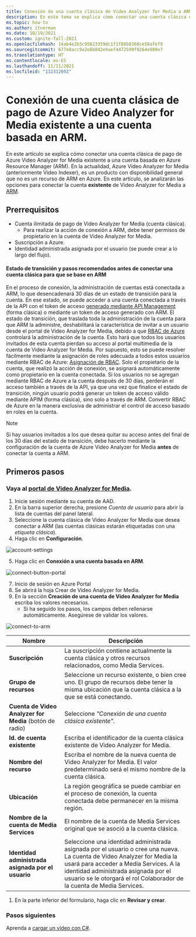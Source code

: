 ```yaml
---
title: Conexión de una cuenta clásica de Video Analyzer for Media a ARM
description: En este tema se explica cómo conectar una cuenta clásica de pago de Azure Video Analyzer for Media existente a una cuenta basada en ARM.
ms.topic: how-to
ms.author: itnorman
ms.date: 10/19/2021
ms.custom: ignite-fall-2021
ms.openlocfilehash: 14ab4e2b3c95823359dc1f1f88b8368ce58afef9
ms.sourcegitcommit: 677e8acc9a2e8b842e4aef4472599f9264e989e7
ms.translationtype: HT
ms.contentlocale: es-ES
ms.lasthandoff: 11/11/2021
ms.locfileid: "132312602"
---
```

# <a name="connect-an-existing-classic-paid-video-analyzer-for-media-account-to-arm-based-account"></a>Conexión de una cuenta clásica de pago de Azure Video Analyzer for Media existente a una cuenta basada en ARM.  

En este artículo se explica cómo conectar una cuenta clásica de pago de Azure Video Analyzer for Media existente a una cuenta basada en Azure Resource Manager (ARM).
En la actualidad, Azure Video Analyzer for Media (anteriormente Video Indexer), es un producto con disponibilidad general que no es un recurso de ARM en Azure.
En este artículo, se analizarán las opciones para conectar la cuenta **existente** de Video Analyzer for Media a [ARM][docs-arm-overview].

## <a name="prerequisites"></a>Prerrequisitos

* Cuenta ilimitada de pago de Video Analyzer for Media (cuenta clásica).
  * Para realizar la acción de conexión a ARM, debe tener permisos de propietario en la cuenta de Video Analyzer for Media.
* Suscripción a Azure.
* Identidad administrada asignada por el usuario (se puede crear a lo largo del flujo).

#### <a name="transition-state-and-recommended-steps-before-connecting-a-classic-account-to-be-arm-based"></a>Estado de transición y pasos recomendados antes de conectar una cuenta clásica para que se base en ARM

En el proceso de conexión, la administración de cuentas está conectada a ARM, lo que desencadenará 30 días de un estado de transición para la cuenta. En ese estado, se puede acceder a una cuenta conectada a través de la API con el token de acceso [generado mediante API Management](https://aka.ms/avam-dev-portal) (forma clásica) o mediante un token de acceso generado con ARM. El estado de transición, que traslada toda la administración de la cuenta para que ARM la administre, deshabilitará la característica de invitar a un usuario desde el portal de Video Analyzer for Media, debido a que [RBAC de Azure][docs-rbac-overview] controlará la administración de la cuenta. Esto hará que todos los usuarios invitados de esta cuenta pierdan su acceso al portal multimedia de la cuenta de Video Analyzer for Media. Por supuesto, esto se puede resolver fácilmente mediante la asignación de roles adecuada a todos estos usuarios mediante RBAC de Azure: [Asignación de RBAC][docs-rbac-assignment]. Solo el propietario de la cuenta, que realizó la acción de conexión, se asignará automáticamente como propietario en la cuenta conectada. Si los usuarios no se agregan mediante RBAC de Azure a la cuenta después de 30 días, perderán el acceso también a través de la API, ya que una vez que finalice el estado de transición, ningún usuario podrá generar un token de acceso válido mediante APIM (forma clásica), sino solo a través de ARM. Convertir RBAC de Azure en la manera exclusiva de administrar el control de acceso basado en roles en la cuenta.

> [!NOTE]
> Si hay usuarios invitados a los que desea quitar su acceso antes del final de los 30 días del estado de transición, debe hacerlo mediante la configuración de la cuenta de Azure Video Analyzer for Media **antes** de conectar la cuenta a ARM. 

## <a name="get-started"></a>Primeros pasos

### <a name="browse-to-video-analyzer-for-media-portal"></a>Vaya al [portal de Video Analyzer for Media](https://aka.ms/vi-portal-link).

1. Inicie sesión mediante su cuenta de AAD.
1. En la barra superior derecha, presione *Cuenta de usuario* para abrir la lista de cuentas del panel lateral.
3. Seleccione la cuenta clásica de Video Analyzer for Media que desea conectar a ARM (las cuentas clásicas estarán etiquetadas con una *etiqueta clásica*).
4. Haga clic en **Configuración**.

  ![account-settings](media/connect-classic-account-to-arm/user-account-settings.png)
   
5. Haga clic en **Conexión a una cuenta basada en ARM**.

  ![connect-button-portal](media/connect-classic-account-to-arm/connect-button.png)

7. Inicio de sesión en Azure Portal
8. Se abrirá la hoja Crear de Video Analyzer for Media.
10. En la sección **Creación de una cuenta de Video Analyzer for Media** escriba los valores necesarios.
    * Si ha seguido los pasos, los campos deben rellenarse automáticamente. Asegúrese de validar los valores.

 ![connect-to-arm](media/connect-classic-account-to-arm/connect-blade-new.png)

 | Nombre | Descripción |
 | ---|---|
 |**Suscripción**| La suscripción contiene actualmente la cuenta clásica y otros recursos relacionados, como Media Services.|
 |**Grupo de recursos**|Seleccione un recurso existente, o bien cree uno. El grupo de recursos debe tener la misma ubicación que la cuenta clásica a la que se está conectando.|
 |**Cuenta de Video Analyzer for Media** (botón de radio)| Seleccione *"Conexión de una cuenta clásica existente".*|
 |**Id. de cuenta existente**| Escriba el identificador de la cuenta clásica existente de Video Analyzer for Media.|
 |**Nombre del recurso**|Escriba el nombre de la nueva cuenta de Video Analyzer for Media. El valor predeterminado será el mismo nombre de la cuenta clásica.|
 |**Ubicación**|La región geográfica se puede cambiar en el proceso de conexión, la cuenta conectada debe permanecer en la misma región. |
 |**Nombre de la cuenta de Media Services**|El nombre de la cuenta de Media Services original que se asoció a la cuenta clásica.|
 |**Identidad administrada asignada por el usuario**|Seleccione una identidad administrada asignada por el usuario o cree una nueva. La cuenta de Video Analyzer for Media la usará para acceder a Media Services. A la identidad administrada asignada por el usuario se le otorgará el rol Colaborador de la cuenta de Media Services.|

1. En la parte inferior del formulario, haga clic en **Revisar y crear**.

### <a name="next-steps"></a>Pasos siguientes

Aprenda a [cargar un vídeo con C#](https://github.com/Azure-Samples/media-services-video-indexer/tree/master/ApiUsage/ArmBased).
  
<!-- links -->
[docs-arm-overview]: ../../azure-resource-manager/management/overview.md
[docs-rbac-overview]: ../../role-based-access-control/overview.md
[docs-rbac-assignment]: ../../role-based-access-control/role-assignments-portal.md
